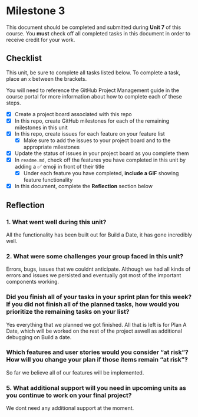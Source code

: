 # Milestone 3

This document should be completed and submitted during **Unit 7** of this course. You **must** check off all completed tasks in this document in order to receive credit for your work.

## Checklist

This unit, be sure to complete all tasks listed below. To complete a task, place an `x` between the brackets.

You will need to reference the GitHub Project Management guide in the course portal for more information about how to complete each of these steps.

- [X] Create a project board associated with this repo
- [X] In this repo, create GitHub milestones for each of the remaining milestones in this unit
- [X] In this repo, create issues for each feature on your feature list
  - [X] Make sure to add the issues to your project board and to the appropriate milestones
- [X] Update the status of issues in your project board as you complete them
- [X] In `readme.md`, check off the features you have completed in this unit by adding a ✅ emoji in front of their title
  - [X] Under each feature you have completed, **include a GIF** showing feature functionality
- [X] In this document, complete the **Reflection** section below

## Reflection

### 1. What went well during this unit?

All the functionality has been built out for Build a Date, it has gone incredibly well.

### 2. What were some challenges your group faced in this unit?

Errors, bugs, issues that we couldnt anticipate. Although we had all kinds of errors and issues we persisted and eventually got most of the important components working.

### Did you finish all of your tasks in your sprint plan for this week? If you did not finish all of the planned tasks, how would you prioritize the remaining tasks on your list?

Yes everything that we planned we got finished. All that is left is for Plan A Date, which will be worked on the rest of the project aswell as additional debugging on Build a date.

### Which features and user stories would you consider “at risk”? How will you change your plan if those items remain “at risk”?

So far we believe all of our features will be implemented.

### 5. What additional support will you need in upcoming units as you continue to work on your final project?

We dont need any additional support at the moment.
